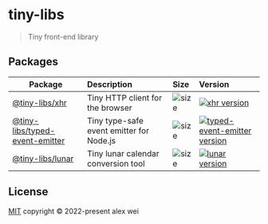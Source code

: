 # tiny-libs

> Tiny front-end library

## Packages

| Package                       | Description                      | Size                                                 | Version                                                                        |
| ----------------------------- | :------------------------------- | :--------------------------------------------------- | :----------------------------------------------------------------------------------------------------- |
| [@tiny-libs/xhr](packages/xhr) | Tiny HTTP client for the browser | ![size](https://img.shields.io/badge/-<3kb-blue.svg) | [![xhr version](https://img.shields.io/npm/v/@tiny-libs/xhr.svg?label=%20)](packages/xhr/CHANGELOG.md) |
| [@tiny-libs/typed-event-emitter](packages/typed-event-emitter) | Tiny type-safe event emitter for Node.js | ![size](https://img.shields.io/badge/0kb-blue.svg) | [![typed-event-emitter version](https://img.shields.io/npm/v/@tiny-libs/typed-event-emitter.svg?label=%20)](packages/typed-event-emitter/CHANGELOG.md) |
| [@tiny-libs/lunar](packages/lunar) | Tiny lunar calendar conversion tool | ![size](https://img.shields.io/badge/<12kb-blue.svg) | [![lunar version](https://img.shields.io/npm/v/@tiny-libs/lunar.svg?label=%20)](packages/lunar/CHANGELOG.md) |


## License

[MIT](./LICENSE) copyright © 2022-present alex wei
